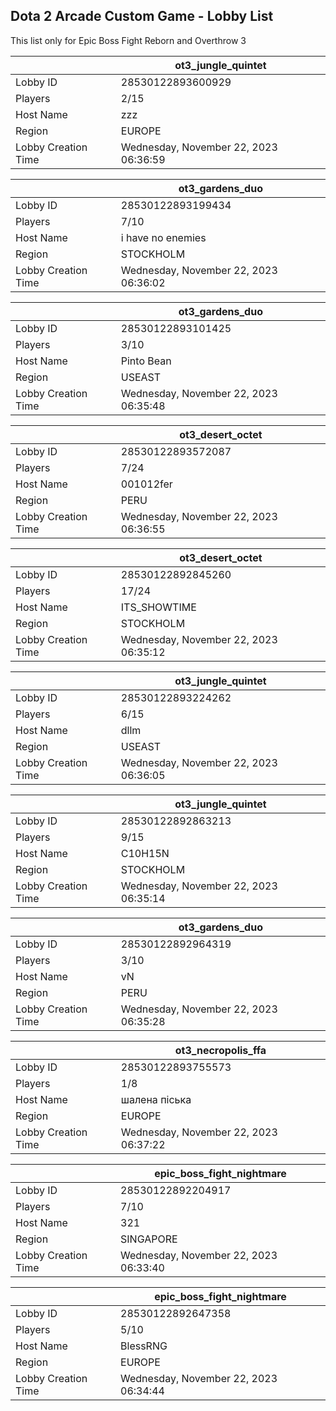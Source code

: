 ## Dota 2 Arcade Custom Game - Lobby List

This list only for Epic Boss Fight Reborn and Overthrow 3

|  | ot3_jungle_quintet |
| ------ | ------ |
| Lobby ID | 28530122893600929 |
| Players | 2/15 |
| Host Name | zzz |
| Region | EUROPE |
| Lobby Creation Time | Wednesday, November 22, 2023 06:36:59 |


|  | ot3_gardens_duo |
| ------ | ------ |
| Lobby ID | 28530122893199434 |
| Players | 7/10 |
| Host Name | i have no enemies |
| Region | STOCKHOLM |
| Lobby Creation Time | Wednesday, November 22, 2023 06:36:02 |


|  | ot3_gardens_duo |
| ------ | ------ |
| Lobby ID | 28530122893101425 |
| Players | 3/10 |
| Host Name | Pinto Bean |
| Region | USEAST |
| Lobby Creation Time | Wednesday, November 22, 2023 06:35:48 |


|  | ot3_desert_octet |
| ------ | ------ |
| Lobby ID | 28530122893572087 |
| Players | 7/24 |
| Host Name | 001012fer |
| Region | PERU |
| Lobby Creation Time | Wednesday, November 22, 2023 06:36:55 |


|  | ot3_desert_octet |
| ------ | ------ |
| Lobby ID | 28530122892845260 |
| Players | 17/24 |
| Host Name | ITS_SHOWTIME |
| Region | STOCKHOLM |
| Lobby Creation Time | Wednesday, November 22, 2023 06:35:12 |


|  | ot3_jungle_quintet |
| ------ | ------ |
| Lobby ID | 28530122893224262 |
| Players | 6/15 |
| Host Name | dllm |
| Region | USEAST |
| Lobby Creation Time | Wednesday, November 22, 2023 06:36:05 |


|  | ot3_jungle_quintet |
| ------ | ------ |
| Lobby ID | 28530122892863213 |
| Players | 9/15 |
| Host Name | C10H15N |
| Region | STOCKHOLM |
| Lobby Creation Time | Wednesday, November 22, 2023 06:35:14 |


|  | ot3_gardens_duo |
| ------ | ------ |
| Lobby ID | 28530122892964319 |
| Players | 3/10 |
| Host Name | vN |
| Region | PERU |
| Lobby Creation Time | Wednesday, November 22, 2023 06:35:28 |


|  | ot3_necropolis_ffa |
| ------ | ------ |
| Lobby ID | 28530122893755573 |
| Players | 1/8 |
| Host Name | шалена піська |
| Region | EUROPE |
| Lobby Creation Time | Wednesday, November 22, 2023 06:37:22 |


|  | epic_boss_fight_nightmare |
| ------ | ------ |
| Lobby ID | 28530122892204917 |
| Players | 7/10 |
| Host Name | 321 |
| Region | SINGAPORE |
| Lobby Creation Time | Wednesday, November 22, 2023 06:33:40 |


|  | epic_boss_fight_nightmare |
| ------ | ------ |
| Lobby ID | 28530122892647358 |
| Players | 5/10 |
| Host Name | BlessRNG |
| Region | EUROPE |
| Lobby Creation Time | Wednesday, November 22, 2023 06:34:44 |


